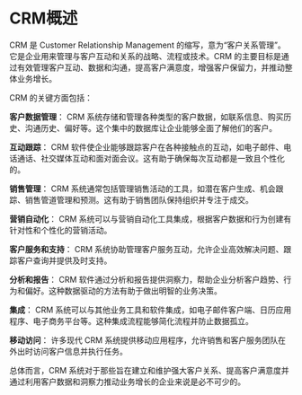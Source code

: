 # CRM概述
CRM 是 Customer Relationship Management 的缩写，意为“客户关系管理”。它是企业用来管理与客户互动和关系的战略、流程或技术。CRM 的主要目标是通过有效管理客户互动、数据和沟通，提高客户满意度，增强客户保留力，并推动整体业务增长。

CRM 的关键方面包括：

**客户数据管理**： CRM 系统存储和管理各种类型的客户数据，如联系信息、购买历史、沟通历史、偏好等。这个集中的数据库让企业能够全面了解他们的客户。

**互动跟踪**： CRM 软件使企业能够跟踪客户在各种接触点的互动，如电子邮件、电话通话、社交媒体互动和面对面会议。这有助于确保每次互动都是一致且个性化的。

**销售管理**： CRM 系统通常包括管理销售活动的工具，如潜在客户生成、机会跟踪、销售管道管理和预测。这有助于销售团队保持组织并专注于成交。

**营销自动化**： CRM 系统可以与营销自动化工具集成，根据客户数据和行为创建有针对性和个性化的营销活动。

**客户服务和支持**： CRM 系统协助管理客户服务互动，允许企业高效解决问题、跟踪客户查询并提供及时支持。

**分析和报告**： CRM 软件通过分析和报告提供洞察力，帮助企业分析客户趋势、行为和偏好。这种数据驱动的方法有助于做出明智的业务决策。

**集成**： CRM 系统可以与其他业务工具和软件集成，如电子邮件客户端、日历应用程序、电子商务平台等。这种集成流程能够简化流程并防止数据孤立。

**移动访问**： 许多现代 CRM 系统提供移动应用程序，允许销售和客户服务团队在外出时访问客户信息并执行任务。

总体而言，CRM 系统对于那些旨在建立和维护强大客户关系、提高客户满意度并通过利用客户数据和洞察力推动业务增长的企业来说是必不可少的。
